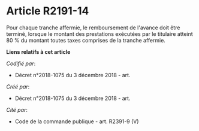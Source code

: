 # Article R2191-14

Pour chaque tranche affermie, le remboursement de l'avance doit être terminé, lorsque le montant des prestations exécutées
par le titulaire atteint 80 % du montant toutes taxes comprises de la tranche affermie.

**Liens relatifs à cet article**

_Codifié par_:

  - Décret n°2018-1075 du 3 décembre 2018 - art.

_Créé par_:

  - Décret n°2018-1075 du 3 décembre 2018 - art.

_Cité par_:

  - Code de la commande publique - art. R2391-9 (V)

